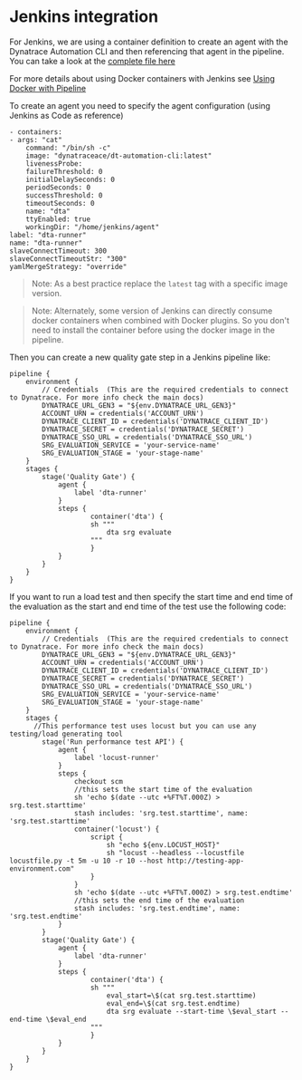 # Jenkins integration

For Jenkins, we are using a container definition to create an agent with the Dynatrace Automation CLI and then referencing that agent in the pipeline. You can take a look at the [complete file here](./example.Jenkinsfile)

For more details about using Docker containers with Jenkins see [Using Docker with Pipeline](https://www.jenkins.io/doc/book/pipeline/docker/#using-docker-with-pipeline)

To create an agent you need to specify the agent configuration (using Jenkins as Code as reference)

```(yaml)
- containers:
- args: "cat"
    command: "/bin/sh -c"
    image: "dynatraceace/dt-automation-cli:latest"
    livenessProbe:
    failureThreshold: 0
    initialDelaySeconds: 0
    periodSeconds: 0
    successThreshold: 0
    timeoutSeconds: 0
    name: "dta"
    ttyEnabled: true
    workingDir: "/home/jenkins/agent"
label: "dta-runner"
name: "dta-runner"
slaveConnectTimeout: 300
slaveConnectTimeoutStr: "300"
yamlMergeStrategy: "override"

```

> Note: As a best practice replace the `latest` tag with a specific image version.

> Note: Alternately, some version of Jenkins can directly consume docker containers when combined with Docker plugins. So you don't need to install the container before using the docker image in the pipeline.

Then you can create a new quality gate step in a Jenkins pipeline like:

```
pipeline {
    environment {
        // Credentials  (This are the required credentials to connect to Dynatrace. For more info check the main docs)
        DYNATRACE_URL_GEN3 = "${env.DYNATRACE_URL_GEN3}"
        ACCOUNT_URN = credentials('ACCOUNT_URN')
        DYNATRACE_CLIENT_ID = credentials('DYNATRACE_CLIENT_ID')
        DYNATRACE_SECRET = credentials('DYNATRACE_SECRET')
        DYNATRACE_SSO_URL = credentials('DYNATRACE_SSO_URL')
        SRG_EVALUATION_SERVICE = 'your-service-name'
        SRG_EVALUATION_STAGE = 'your-stage-name'
    }
    stages {
        stage('Quality Gate') {
            agent {
                label 'dta-runner'
            }
            steps {
                    container('dta') {
                    sh """
                        dta srg evaluate
                    """
                    }
            }
        }
    }
}
```

If you want to run a load test and then specify the start time and end time of the evaluation as the start and end time of the test use the following code:

```
pipeline {
    environment {
        // Credentials  (This are the required credentials to connect to Dynatrace. For more info check the main docs)
        DYNATRACE_URL_GEN3 = "${env.DYNATRACE_URL_GEN3}"
        ACCOUNT_URN = credentials('ACCOUNT_URN')
        DYNATRACE_CLIENT_ID = credentials('DYNATRACE_CLIENT_ID')
        DYNATRACE_SECRET = credentials('DYNATRACE_SECRET')
        DYNATRACE_SSO_URL = credentials('DYNATRACE_SSO_URL')
        SRG_EVALUATION_SERVICE = 'your-service-name'
        SRG_EVALUATION_STAGE = 'your-stage-name'
    }
    stages {
      //This performance test uses locust but you can use any testing/load generating tool
        stage('Run performance test API') {
            agent {
                label 'locust-runner'
            }
            steps {
                checkout scm
                //this sets the start time of the evaluation
                sh 'echo $(date --utc +%FT%T.000Z) > srg.test.starttime'
                stash includes: 'srg.test.starttime', name: 'srg.test.starttime'
                container('locust') {
                    script {
                        sh "echo ${env.LOCUST_HOST}"
                        sh "locust --headless --locustfile locustfile.py -t 5m -u 10 -r 10 --host http://testing-app-environment.com"
                    }
                }
                sh 'echo $(date --utc +%FT%T.000Z) > srg.test.endtime'
                //this sets the end time of the evaluation
                stash includes: 'srg.test.endtime', name: 'srg.test.endtime'
            }
        }
        stage('Quality Gate') {
            agent {
                label 'dta-runner'
            }
            steps {
                    container('dta') {
                    sh """
                        eval_start=\$(cat srg.test.starttime)
                        eval_end=\$(cat srg.test.endtime)
                        dta srg evaluate --start-time \$eval_start --end-time \$eval_end
                    """
                    }
            }
        }
    }
}

```
